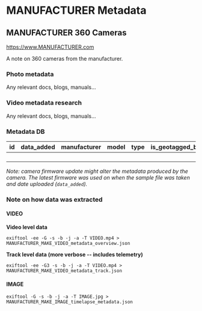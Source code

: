# MANUFACTURER Metadata

## MANUFACTURER 360 Cameras

https://www.MANUFACTURER.com

A note on 360 cameras from the manufacturer.

### Photo metadata

Any relevant docs, blogs, manuals...

### Video metadata research

Any relevant docs, blogs, manuals...


### Metadata DB

| id  | data_added  | manufacturer  | model  | type  | is_geotagged_by_cam  | sample_file  |
|---|---|---|---|---|---|---|
|   |   |   |   |   |   |   |
|   |   |   |   |   |   |   |
|   |   |   |   |   |   |   |
|   |   |   |   |   |   |   |

_Note: camera firmware update might alter the metadata produced by the camera. The latest firmware was used on when the sample file was taken and date uploaded (`data_added`)._

### Note on how data was extracted

#### VIDEO

**Video level data**

```
exiftool -ee -G -s -b -j -a -T VIDEO.mp4 > MANUFACTURER_MAKE_VIDEO_metadata_overview.json
```

**Track level data (more verbose -- includes telemetry)**

```
exiftool -ee -G3 -s -b -j -a -T VIDEO.mp4 > MANUFACTURER_MAKE_VIDEO_metadata_track.json
```

#### IMAGE

```
exiftool -G -s -b -j -a -T IMAGE.jpg > MANUFACTURER_MAKE_IMAGE_timelapse_metadata.json
```